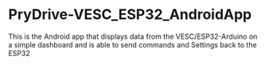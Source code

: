 # PryDrive-VESC_ESP32_AndroidApp
This is the Android app that displays data from the VESC/ESP32-Arduino on a simple dashboard and is able to send commands and Settings back to the ESP32
